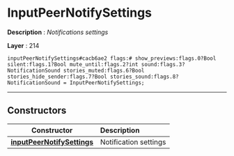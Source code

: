 # InputPeerNotifySettings

**Description** : *Notifications settings*

**Layer** : 214

```tl
inputPeerNotifySettings#cacb6ae2 flags:# show_previews:flags.0?Bool silent:flags.1?Bool mute_until:flags.2?int sound:flags.3?NotificationSound stories_muted:flags.6?Bool stories_hide_sender:flags.7?Bool stories_sound:flags.8?NotificationSound = InputPeerNotifySettings;
```

---

## Constructors

| Constructor | Description |
| :---: | :--- |
| [**inputPeerNotifySettings**](constructor/inputPeerNotifySettings) | Notification settings |